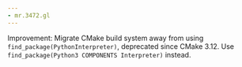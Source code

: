 ```yaml
---
- mr.3472.gl
---
```

Improvement: Migrate CMake build system away from using `find_package(PythonInterpreter)`, deprecated since CMake 3.12. Use `find_package(Python3 COMPONENTS Interpreter)` instead.
